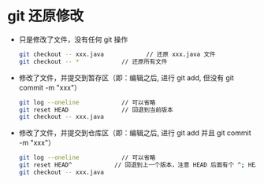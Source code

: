 # git 还原修改

- 只是修改了文件，没有任何 git 操作
   ```bash
   git checkout -- xxx.java            // 还原 xxx.java 文件
   git checkout -- *            // 还原所有文件
   ```

- 修改了文件，并提交到暂存区（即：编辑之后, 进行 git add, 但没有 git commit -m "xxx"）
   ```bash
   git log --oneline            // 可以省略
   git reset HEAD               // 回退到当前版本
   git checkout -- xxx.java
   ```

- 修改了文件，并提交到仓库区（即：编辑之后, 进行 git add 并且 git commit -m "xxx"）
   ```bash
   git log --oneline            // 可以省略
   git reset HEAD^            // 回退到上一个版本，注意 HEAD 后面有个 ^; HEAD^: 回退到上个版本; HEAD^^: 回退到上上个版本; HEAD~版本号: 回退到指定版本
   git checkout -- xxx.java
   ```
